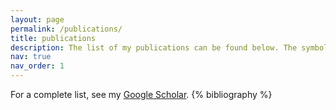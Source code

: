 ```yaml
---
layout: page
permalink: /publications/
title: publications
description: The list of my publications can be found below. The symbol * denotes joint first-authors with equal contributions. 
nav: true
nav_order: 1
---
```


<!-- _pages/publications.md -->
<div class="publications">
For a complete list, see my <a href="https://scholar.google.com/citations?user=M_OS-3kAAAAJ"> Google Scholar<a/>.
{% bibliography %}
</div>
